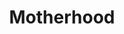 ---
title: 'Motherhood'
year: 2023
image: 'mother_hood.jpg'
tagline: 'A anthology series exploring the fantasy of intimacy, following a sex worker as he tries to satisfy the unique desires of a series of fascinating clients.'
description: 'A series by Harry McNaughton. Short film shot 2019, pilot shot 2020, full series in development.'
---